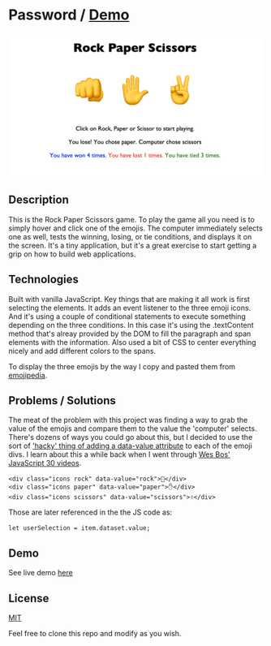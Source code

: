 # Password / [Demo](https://yarocruz.github.io/rps) 

![screenshot](assets/rps-screenshot.png)

## Description

This is the Rock Paper Scissors game. To play the game all you need is to simply hover and click one of the emojis. The computer immediately selects one as well, tests the winning, losing, or tie conditions, and displays it on the screen. It's a tiny application, but it's a great exercise to start getting a grip on how to build web applications.

## Technologies

Built with vanilla JavaScript. Key things that are making it all work is first selecting the elements. It adds an event listener to the three emoji icons. And it's using a couple of conditional statements to execute something depending on the three conditions. In this case it's using the .textContent method that's alreay provided by the DOM to fill the paragraph and span elements with the information. Also used a bit of CSS to center everything nicely and add different colors to the spans.

To display the three emojis by the way I copy and pasted them from [emojipedia](https://emojipedia.org/search/).

## Problems / Solutions

The meat of the problem with this project was finding a way to grab the value of the emojis and compare them to the value the 'computer' selects. There's dozens of ways you could go about this, but I decided to use the sort of ['hacky' thing of adding a data-value attribute](https://developer.mozilla.org/en-US/docs/Learn/HTML/Howto/Use_data_attributes) to each of the emoji divs. I learn about this a while back when I went through [Wes Bos' JavaScript 30 videos](https://javascript30.com/).

```
<div class="icons rock" data-value="rock">👊</div>
<div class="icons paper" data-value="paper">✋</div>
<div class="icons scissors" data-value="scissors">✌️</div>
```
Those are later referenced in the the JS code as:

```
let userSelection = item.dataset.value;
```

## Demo

See live demo [here](https://yarocruz.github.io/rps)

## License 

[MIT](/LICENSE)

Feel free to clone this repo and modify as you wish.
